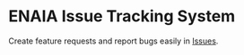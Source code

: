 # ENAIA Issue Tracking System

Create feature requests and report bugs easily in [Issues](https://github.com/neuraptic/enaia-issue-tracker/issues).
